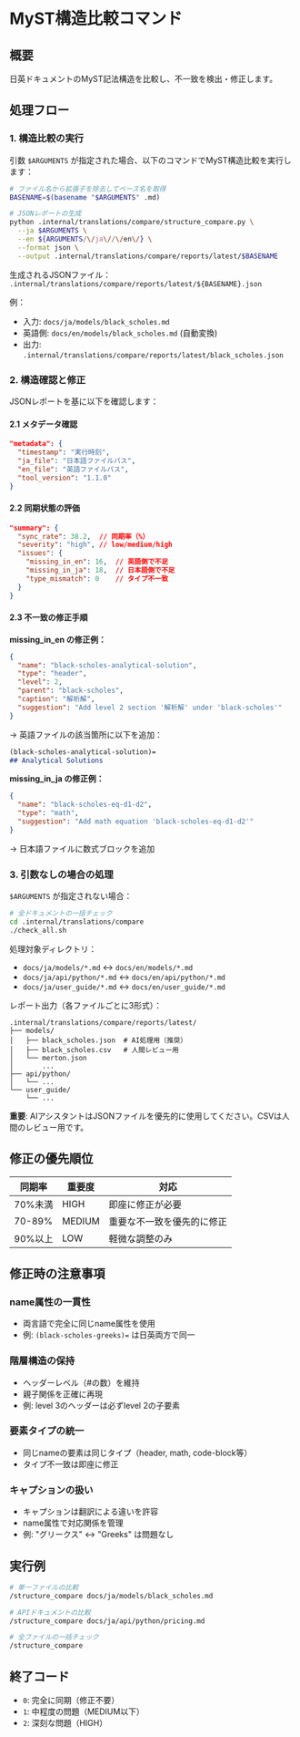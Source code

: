 # MyST構造比較コマンド

## 概要
日英ドキュメントのMyST記法構造を比較し、不一致を検出・修正します。

## 処理フロー

### 1. 構造比較の実行

引数 `$ARGUMENTS` が指定された場合、以下のコマンドでMyST構造比較を実行します：

```bash
# ファイル名から拡張子を除去してベース名を取得
BASENAME=$(basename "$ARGUMENTS" .md)

# JSONレポートの生成
python .internal/translations/compare/structure_compare.py \
  --ja $ARGUMENTS \
  --en ${ARGUMENTS/\/ja\//\/en\/} \
  --format json \
  --output .internal/translations/compare/reports/latest/$BASENAME
```

生成されるJSONファイル：
`.internal/translations/compare/reports/latest/${BASENAME}.json`

例：
- 入力: `docs/ja/models/black_scholes.md`
- 英語側: `docs/en/models/black_scholes.md` (自動変換)
- 出力: `.internal/translations/compare/reports/latest/black_scholes.json`

### 2. 構造確認と修正

JSONレポートを基に以下を確認します：

#### 2.1 メタデータ確認
```json
"metadata": {
  "timestamp": "実行時刻",
  "ja_file": "日本語ファイルパス",
  "en_file": "英語ファイルパス",
  "tool_version": "1.1.0"
}
```

#### 2.2 同期状態の評価
```json
"summary": {
  "sync_rate": 38.2,  // 同期率（%）
  "severity": "high", // low/medium/high
  "issues": {
    "missing_in_en": 16,  // 英語側で不足
    "missing_in_ja": 18,  // 日本語側で不足
    "type_mismatch": 0    // タイプ不一致
  }
}
```

#### 2.3 不一致の修正手順

**missing_in_en の修正例：**
```json
{
  "name": "black-scholes-analytical-solution",
  "type": "header",
  "level": 2,
  "parent": "black-scholes",
  "caption": "解析解",
  "suggestion": "Add level 2 section '解析解' under 'black-scholes'"
}
```
→ 英語ファイルの該当箇所に以下を追加：
```markdown
(black-scholes-analytical-solution)=
## Analytical Solutions
```

**missing_in_ja の修正例：**
```json
{
  "name": "black-scholes-eq-d1-d2",
  "type": "math",
  "suggestion": "Add math equation 'black-scholes-eq-d1-d2'"
}
```
→ 日本語ファイルに数式ブロックを追加

### 3. 引数なしの場合の処理

`$ARGUMENTS` が指定されない場合：

```bash
# 全ドキュメントの一括チェック
cd .internal/translations/compare
./check_all.sh
```

処理対象ディレクトリ：
- `docs/ja/models/*.md` ↔ `docs/en/models/*.md`
- `docs/ja/api/python/*.md` ↔ `docs/en/api/python/*.md`
- `docs/ja/user_guide/*.md` ↔ `docs/en/user_guide/*.md`

レポート出力（各ファイルごとに3形式）：
```
.internal/translations/compare/reports/latest/
├── models/
│   ├── black_scholes.json  # AI処理用（推奨）
│   ├── black_scholes.csv   # 人間レビュー用
│   └── merton.json
│       ...
├── api/python/
│   └── ...
└── user_guide/
    └── ...
```

**重要**: AIアシスタントはJSONファイルを優先的に使用してください。CSVは人間のレビュー用です。

## 修正の優先順位

| 同期率 | 重要度 | 対応 |
|--------|--------|------|
| 70%未満 | HIGH | 即座に修正が必要 |
| 70-89% | MEDIUM | 重要な不一致を優先的に修正 |
| 90%以上 | LOW | 軽微な調整のみ |

## 修正時の注意事項

### name属性の一貫性
- 両言語で完全に同じname属性を使用
- 例: `(black-scholes-greeks)=` は日英両方で同一

### 階層構造の保持
- ヘッダーレベル（#の数）を維持
- 親子関係を正確に再現
- 例: level 3のヘッダーは必ずlevel 2の子要素

### 要素タイプの統一
- 同じnameの要素は同じタイプ（header, math, code-block等）
- タイプ不一致は即座に修正

### キャプションの扱い
- キャプションは翻訳による違いを許容
- name属性で対応関係を管理
- 例: "グリークス" ↔ "Greeks" は問題なし

## 実行例

```bash
# 単一ファイルの比較
/structure_compare docs/ja/models/black_scholes.md

# APIドキュメントの比較
/structure_compare docs/ja/api/python/pricing.md

# 全ファイルの一括チェック
/structure_compare
```

## 終了コード

- `0`: 完全に同期（修正不要）
- `1`: 中程度の問題（MEDIUM以下）
- `2`: 深刻な問題（HIGH）